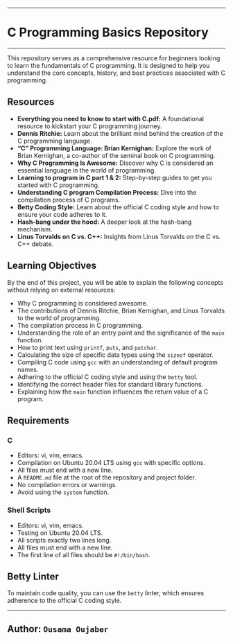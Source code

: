 
---

# C Programming Basics Repository

---

This repository serves as a comprehensive resource for beginners looking to learn the fundamentals of C programming. It is designed to help you understand the core concepts, history, and best practices associated with C programming.

## Resources
- **Everything you need to know to start with C.pdf:** A foundational resource to kickstart your C programming journey.
- **Dennis Ritchie:** Learn about the brilliant mind behind the creation of the C programming language.
- **“C” Programming Language: Brian Kernighan:** Explore the work of Brian Kernighan, a co-author of the seminal book on C programming.
- **Why C Programming Is Awesome:** Discover why C is considered an essential language in the world of programming.
- **Learning to program in C part 1 & 2:** Step-by-step guides to get you started with C programming.
- **Understanding C program Compilation Process:** Dive into the compilation process of C programs.
- **Betty Coding Style:** Learn about the official C coding style and how to ensure your code adheres to it.
- **Hash-bang under the hood:** A deeper look at the hash-bang mechanism.
- **Linus Torvalds on C vs. C++:** Insights from Linus Torvalds on the C vs. C++ debate.

## Learning Objectives
By the end of this project, you will be able to explain the following concepts without relying on external resources:
- Why C programming is considered awesome.
- The contributions of Dennis Ritchie, Brian Kernighan, and Linus Torvalds to the world of programming.
- The compilation process in C programming.
- Understanding the role of an entry point and the significance of the `main` function.
- How to print text using `printf`, `puts`, and `putchar`.
- Calculating the size of specific data types using the `sizeof` operator.
- Compiling C code using `gcc` with an understanding of default program names.
- Adhering to the official C coding style and using the `betty` tool.
- Identifying the correct header files for standard library functions.
- Explaining how the `main` function influences the return value of a C program.

## Requirements
### C
- Editors: vi, vim, emacs.
- Compilation on Ubuntu 20.04 LTS using `gcc` with specific options.
- All files must end with a new line.
- A `README.md` file at the root of the repository and project folder.
- No compilation errors or warnings.
- Avoid using the `system` function.

### Shell Scripts
- Editors: vi, vim, emacs.
- Testing on Ubuntu 20.04 LTS.
- All scripts exactly two lines long.
- All files must end with a new line.
- The first line of all files should be `#!/bin/bash`.

## Betty Linter
To maintain code quality, you can use the `betty` linter, which ensures adherence to the official C coding style.

---

## Author: `Ousama Oujaber`

